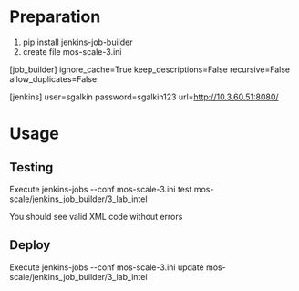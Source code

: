 Preparation
===========

1. pip install jenkins-job-builder
2. create file mos-scale-3.ini


[job_builder]
ignore_cache=True
keep_descriptions=False
recursive=False
allow_duplicates=False

[jenkins]
user=sgalkin
password=sgalkin123
url=http://10.3.60.51:8080/



Usage
=====

Testing
-------
Execute
jenkins-jobs --conf mos-scale-3.ini test mos-scale/jenkins_job_builder/3_lab_intel

You should see valid XML code without errors

Deploy
------
Execute
jenkins-jobs --conf mos-scale-3.ini update mos-scale/jenkins_job_builder/3_lab_intel

